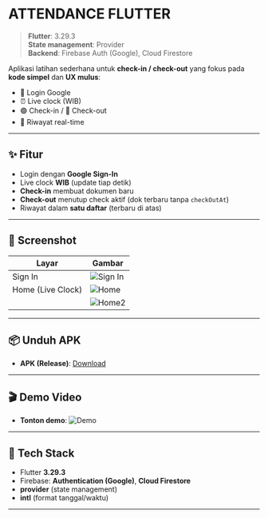 # ATTENDANCE FLUTTER

> **Flutter**: 3.29.3  
> **State management**: Provider  
> **Backend**: Firebase Auth (Google), Cloud Firestore

Aplikasi latihan sederhana untuk **check-in / check-out** yang fokus pada **kode simpel** dan **UX mulus**:

- 🔐 Login Google
- ⏰ Live clock (WIB)
- 🟢 Check-in / 🔴 Check-out
- 📝 Riwayat real-time

---

## ✨ Fitur

- Login dengan **Google Sign-In**
- Live clock **WIB** (update tiap detik)
- **Check-in** membuat dokumen baru
- **Check-out** menutup check aktif (dok terbaru tanpa `checkOutAt`)
- Riwayat dalam **satu daftar** (terbaru di atas)

---

## 📱 Screenshot

| Layar             | Gambar                                   |
| ----------------- | ---------------------------------------- |
| Sign In           | ![Sign In](docs/screenshots/signin.jpeg) |
| Home (Live Clock) | ![Home](docs/screenshots/home.jpeg)      |
|                   | ![Home2](docs/screenshots/home2.jpeg)    |

---

## 📦 Unduh APK

- **APK (Release)**: [Download](docs/apk/app-release.apk)

---

## 🎬 Demo Video

- **Tonton demo**:
  ![Demo](docs/record/record.gif)

---

## 🧰 Tech Stack

- Flutter **3.29.3**
- Firebase: **Authentication (Google)**, **Cloud Firestore**
- **provider** (state management)
- **intl** (format tanggal/waktu)

---
